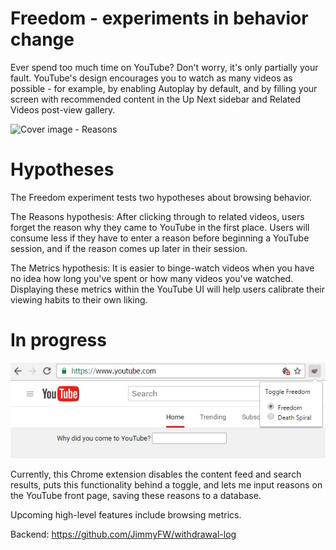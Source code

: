# Freedom - experiments in behavior change

Ever spend too much time on YouTube? Don't worry, it's only partially your fault. YouTube's design encourages you to watch as many videos as possible - for example, by enabling Autoplay by default, and by filling your screen with recommended content in the Up Next sidebar and Related Videos post-view gallery.

![Cover image - Reasons](https://raw.githubusercontent.com/jwjimmy/cold-turkey/master/why.png)

# Hypotheses

The Freedom experiment tests two hypotheses about browsing behavior.

The Reasons hypothesis: After clicking through to related videos, users forget the reason why they came to YouTube in the first place. Users will consume less if they have to enter a reason before beginning a YouTube session, and if the reason comes up later in their session.

The Metrics hypothesis: It is easier to binge-watch videos when you have no idea how long you've spent or how many videos you've watched. Displaying these metrics within the YouTube UI will help users calibrate their viewing habits to their own liking.

# In progress


![Screenshot](https://raw.githubusercontent.com/JimmyFW/cold-turkey/master/screenv2.png)

Currently, this Chrome extension disables the content feed and search results, puts this functionality behind a toggle, and lets me input reasons on the YouTube front page, saving these reasons to a database.

Upcoming high-level features include browsing metrics.

Backend: https://github.com/JimmyFW/withdrawal-log
